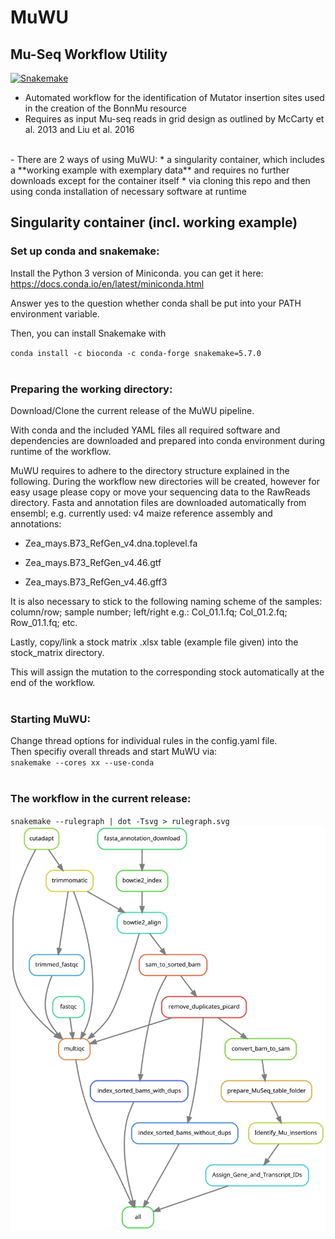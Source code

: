 # MuWU
## Mu-Seq Workflow Utility 
[![Snakemake](https://img.shields.io/badge/snakemake-=5.7.0-brightgreen.svg)](https://snakemake.readthedocs.io)

- Automated workflow for the identification of Mutator insertion sites used in the creation of the BonnMu resource
- Requires as input Mu-seq reads in grid design as outlined by McCarty et al. 2013 and Liu et al. 2016 
<br>  
- There are 2 ways of using MuWU:  
* a singularity container, which includes a **working example with exemplary data** and requires no further downloads except for the container itself  
* via cloning this repo and then using conda installation of necessary software at runtime  


## Singularity container (incl. working example)

### Set up conda and snakemake: 
Install the Python 3 version of Miniconda.
you can get it here: https://docs.conda.io/en/latest/miniconda.html

Answer yes to the question whether conda shall be put into your PATH environment variable.

Then, you can install Snakemake with

`conda install -c bioconda -c conda-forge snakemake=5.7.0`  
<br>  

### Preparing the working directory:

Download/Clone the current release of the MuWU pipeline.

With conda and the included YAML files all required software and dependencies are downloaded and prepared into conda environment during runtime of the workflow.

MuWU requires to adhere to the directory structure explained in the following.
During the workflow new directories will be created, however for easy usage please copy or move your sequencing data to the RawReads directory. 
Fasta and annotation files are downloaded automatically from ensembl; e.g. currently used: v4 maize reference assembly and annotations:

- Zea_mays.B73_RefGen_v4.dna.toplevel.fa

- Zea_mays.B73_RefGen_v4.46.gtf

- Zea_mays.B73_RefGen_v4.46.gff3


It is also necessary to stick to the following naming scheme of the samples:
column/row; sample number; left/right
e.g.:
Col_01.1.fq; 
Col_01.2.fq; 
Row_01.1.fq; 
etc. 

Lastly, copy/link a stock matrix .xlsx table (example file given) into the stock_matrix directory.

This will assign the mutation to the corresponding stock automatically at the end of the workflow.  
<br>  

### Starting MuWU:
Change thread options for individual rules in the config.yaml file.  
Then specifiy overall threads and start MuWU via:  
`snakemake --cores xx --use-conda`  
<br>  

### The workflow in the current release:
`snakemake --rulegraph | dot -Tsvg > rulegraph.svg`
![Alt text](./rulegraph.svg)
